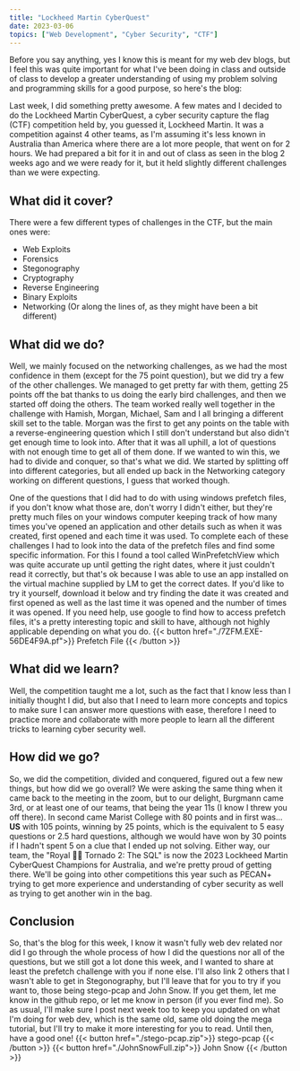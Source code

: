 ```yaml
---
title: "Lockheed Martin CyberQuest"
date: 2023-03-06
topics: ["Web Development", "Cyber Security", "CTF"]
---
```


Before you say anything, yes I know this is meant for my web dev blogs, but I feel this was quite important for what I've been doing in class and outside of class to develop a greater understanding of using my problem solving and programming skills for a good purpose, so here's the blog:

Last week, I did something pretty awesome. A few mates and I decided to do the Lockheed Martin CyberQuest, a cyber security capture the flag (CTF) competition held by, you guessed it, Lockheed Martin. It was a competition against 4 other teams, as I'm assuming it's less known in Australia than America where there are a lot more people, that went on for 2 hours. We had prepared a bit for it in and out of class as seen in the blog 2 weeks ago and we were ready for it, but it held slightly different challenges than we were expecting.

## What did it cover?
There were a few different types of challenges in the CTF, but the main ones were:
- Web Exploits
- Forensics
- Stegonography
- Cryptography
- Reverse Engineering
- Binary Exploits
- Networking
(Or along the lines of, as they might have been a bit different)

## What did we do?
Well, we mainly focused on the networking challenges, as we had the most confidence in them (except for the 75 point question), but we did try a few of the other challenges. We managed to get pretty far with them, getting 25 points off the bat thanks to us doing the early bird challenges, and then we started off doing the others. The team worked really well together in the challenge with Hamish, Morgan, Michael, Sam and I all bringing a different skill set to the table. Morgan was the first to get any points on the table with a reverse-engineering question which I still don't understand but also didn't get enough time to look into. After that it was all uphill, a lot of questions with not enough time to get all of them done. If we wanted to win this, we had to divide and conquer, so that's what we did. We started by splitting off into different categories, but all ended up back in the Networking category working on different questions, I guess that worked though.

One of the questions that I did had to do with using windows prefetch files, if you don't know what those are, don't worry I didn't either, but they're pretty much files on your windows computer keeping track of how many times you've opened an application and other details such as when it was created, first opened and each time it was used. To complete each of these challenges I had to look into the data of the prefetch files and find some specific information. For this I found a tool called WinPrefetchView which was quite accurate up until getting the right dates, where it just couldn't read it correctly, but that's ok because I was able to use an app installed on the virtual machine supplied by LM to get the correct dates. If you'd like to try it yourself, download it below and try finding the date it was created and first opened as well as the last time it was opened and the number of times it was opened. If you need help, use google to find how to access prefetch files, it's a pretty interesting topic and skill to have, although not highly applicable depending on what you do.
{{< button href="./7ZFM.EXE-56DE4F9A.pf">}}
Prefetch File
{{< /button >}}

## What did we learn?
Well, the competition taught me a lot, such as the fact that I know less than I initially thought I did, but also that I need to learn more concepts and topics to make sure I can answer more questions with ease, therefore I need to practice more and collaborate with more people to learn all the different tricks to learning cyber security well.

## How did we go?
So, we did the competition, divided and conquered, figured out a few new things, but how did we go overall? We were asking the same thing when it came back to the meeting in the zoom, but to our delight, Burgmann came 3rd, or at least one of our teams, that being the year 11s (I know I threw you off there). In second came Marist College with 80 points and in first was... **US** with 105 points, winning by 25 points, which is the equivalent to 5 easy questions or 2.5 hard questions, although we would have won by 30 points if I hadn't spent 5 on a clue that I ended up not solving. Either way, our team, the "Royal 🤨🤨 Tornado 2: The SQL" is now the 2023 Lockheed Martin CyberQuest Champions for Australia, and we're pretty proud of getting there. We'll be going into other competitions this year such as PECAN+ trying to get more experience and understanding of cyber security as well as trying to get another win in the bag.

## Conclusion
So, that's the blog for this week, I know it wasn't fully web dev related nor did I go through the whole process of how I did the questions nor all of the questions, but we still got a lot done this week, and I wanted to share at least the prefetch challenge with you if none else. I'll also link 2 others that I wasn't able to get in Stegonography, but I'll leave that for you to try if you want to, those being stego-pcap and John Snow. If you get them, let me know in the github repo, or let me know in person (if you ever find me). So as usual, I'll make sure I post next week too to keep you updated on what I'm doing for web dev, which is the same old, same old doing the mega tutorial, but I'll try to make it more interesting for you to read. Until then, have a good one!
{{< button href="./stego-pcap.zip">}}
stego-pcap
{{< /button >}}
{{< button href="./JohnSnowFull.zip">}}
John Snow
{{< /button >}}